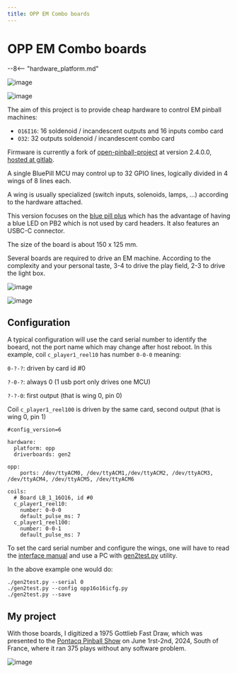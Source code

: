 ```yaml
---
title: OPP EM Combo boards
---
```


# OPP EM Combo boards

--8<-- "hardware_platform.md"


![image](/hardware/images/O16I16_comps.jpg)

![image](/hardware/images/O32_comps.jpg)

The aim of this project is to provide cheap hardware to control EM pinball machines:

* `O16I16`: 16 soldenoid / incandescent outputs and 16 inputs combo card
* `O32`: 32 outputs soldenoid / incandescent combo card

Firmware is currently a fork of [open-pinball-project](https://sourceforge.net/projects/open-pinball-project/) at version 2.4.0.0, [hosted at gitlab](https://gitlab.com/mrechte/open-pinball-project).

A single BluePill MCU may control up to 32 GPIO lines, logically divided in 4 wings of 8 lines each.

A wing is usually specialized (switch inputs, solenoids, lamps, ...) according to the hardware attached.

This version focuses on the [blue pill plus](https://github.com/WeActStudio/BluePill-Plus) which has the advantage
of having a blue LED on PB2 which is not used by card headers. It also features an USBC-C connector.

The size of the board is about 150 x 125 mm.

Several boards are required to drive an EM machine. 
According to the complexity and your personal taste, 3-4 to drive the play field, 2-3 to drive the light box.

![image](/hardware/images/fast_draw_lb.jpg)

![image](/hardware/images/fast_draw_pf.jpg)

## Configuration

A typical configuration will use the card serial number to identify the boeard, not the port name which may change after host reboot.
In this example, coil `c_player1_reel10` has number `0-0-0` meaning:

`0-?-?`: driven by card id #0

`?-0-?`: always 0 (1 usb port only drives one MCU)

`?-?-0`: first output (that is wing 0, pin 0)

Coil `c_player1_reel100` is driven by the same card, second output (that is wing 0, pin 1)


``` mpf-config
#config_version=6

hardware:
  platform: opp
  driverboards: gen2

opp:
    ports: /dev/ttyACM0, /dev/ttyACM1,/dev/ttyACM2, /dev/ttyACM3, /dev/ttyACM4, /dev/ttyACM5, /dev/ttyACM6

coils:
  # Board LB_1_16O16, id #0
  c_player1_reel10:
    number: 0-0-0
    default_pulse_ms: 7
  c_player1_reel100:
    number: 0-0-1
    default_pulse_ms: 7

```

To set the card serial number and configure the wings, one will have to read the [interface manual](https://gitlab.com/mrechte/open-pinball-project/-/blob/master/doc/brdIntf.fodt)
and use a PC with [gen2test.py](https://gitlab.com/mrechte/open-pinball-project/-/tree/master/firmware/tools) utility.

In the above example one would do:

```
./gen2test.py --serial 0
./gen2test.py --config opp16o16icfg.py
./gen2test.py --save
```

## My project

With those boards, I digitized a 1975 Gottlieb Fast Draw, which was presented to the [Pontacq Pinball Show](https://www.facebook.com/groups/154388563388625)
on June 1rst-2nd, 2024, South of France, where it ran 375 plays without any software problem.

![image](/hardware/images/pontacq.jpg)


